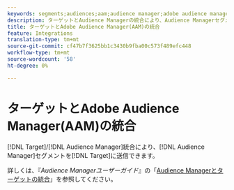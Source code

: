 ```yaml
---
keywords: segments;audiences;aam;audience manager;adobe audience manager;integrate;integration
description: ターゲットとAudience Managerの統合により、Audience ManagerセグメントをAdobe Targetに送信できます
title: ターゲットとAdobe Audience Manager(AAM)の統合
feature: Integrations
translation-type: tm+mt
source-git-commit: cf47b7f3625bb1c3430b9fba00c573f489efc448
workflow-type: tm+mt
source-wordcount: '58'
ht-degree: 0%

---
```



# ターゲットとAdobe Audience Manager(AAM)の統合

[!DNL Target]/[!DNL Audience Manager]統合により、[!DNL Audience Manager]セグメントを[!DNL Target]に送信できます。

詳しくは、『*Audience Managerユーザーガイド*』の「[Audience Managerとターゲットの統合](https://experienceleague.adobe.com/docs/audience-manager/user-guide/implementation-integration-guides/integration-other-solutions/aam-target-integration.html)」を参照してください。

